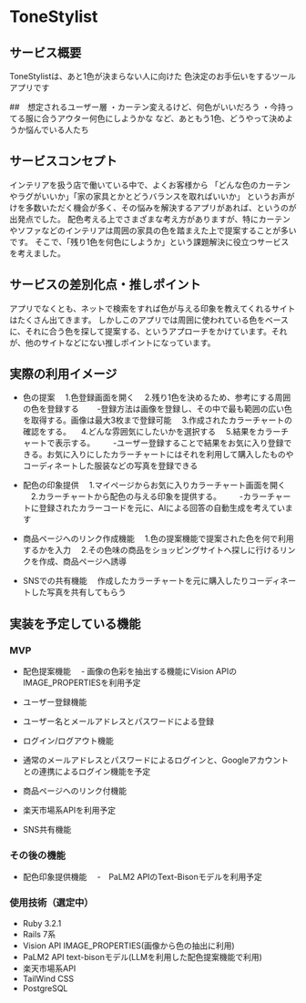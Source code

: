 # ToneStylist

## サービス概要
ToneStylistは、あと1色が決まらない人に向けた
色決定のお手伝いをするツールアプリです

##　想定されるユーザー層
・カーテン変えるけど、何色がいいだろう
・今持ってる服に合うアウター何色にしようかな
など、あともう1色、どうやって決めようか悩んでいる人たち

## サービスコンセプト

インテリアを扱う店で働いている中で、よくお客様から
「どんな色のカーテンやラグがいいか」「家の家具とかとどうバランスを取ればいいか」
というお声がけを多数いただく機会が多く、その悩みを解決するアプリがあれば、というのが出発点でした。
配色考える上でさまざまな考え方がありますが、特にカーテンやソファなどのインテリアは周囲の家具の色を踏まえた上で提案することが多いです。
そこで、「残り1色を何色にしようか」という課題解決に役立つサービスを考えました。

## サービスの差別化点・推しポイント
アプリでなくとも、ネットで検索をすれば色が与える印象を教えてくれるサイトはたくさん出てきます。
しかしこのアプリでは周囲に使われている色をベースに、それに合う色を探して提案する、というアプローチをかけています。それが、他のサイトなどにない推しポイントになっています。

## 実際の利用イメージ
* 色の提案
　1.色登録画面を開く
　2.残り1色を決めるため、参考にする周囲の色を登録する
　　-登録方法は画像を登録し、その中で最も範囲の広い色を取得する。画像は最大3枚まで登録可能
　3.作成されたカラーチャートの確認をする。
　4.どんな雰囲気にしたいかを選択する
　5.結果をカラーチャートで表示する。
　　-ユーザー登録することで結果をお気に入り登録できる。お気に入りにしたカラーチャートにはそれを利用して購入したものやコーディネートした服装などの写真を登録できる

* 配色の印象提供
　1.マイページからお気に入りカラーチャート画面を開く
　2.カラーチャートから配色の与える印象を提供する。
　　-カラーチャートに登録されたカラーコードを元に、AIによる回答の自動生成を考えています

* 商品ページへのリンク作成機能
　1.色の提案機能で提案された色を何で利用するかを入力
　2.その色味の商品をショッピングサイトへ探しに行けるリンクを作成、商品ページへ誘導

* SNSでの共有機能
　作成したカラーチャートを元に購入したりコーディネートした写真を共有してもらう

## 実装を予定している機能
### MVP
* 配色提案機能
　- 画像の色彩を抽出する機能にVision APIのIMAGE_PROPERTIESを利用予定

* ユーザー登録機能
 - ユーザー名とメールアドレスとパスワードによる登録
* ログイン/ログアウト機能
 - 通常のメールアドレスとパスワードによるログインと、Googleアカウントとの連携によるログイン機能を予定

* 商品ページへのリンク付機能
 - 楽天市場系APIを利用予定

* SNS共有機能

### その後の機能
* 配色印象提供機能
　-　PaLM2 APIのText-Bisonモデルを利用予定

### 使用技術（選定中）
* Ruby 3.2.1
* Rails 7系
* Vision API IMAGE_PROPERTIES(画像から色の抽出に利用)
* PaLM2 API text-bisonモデル(LLMを利用した配色提案機能で利用)
* 楽天市場系API
* TailWind CSS
* PostgreSQL